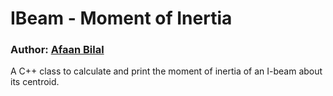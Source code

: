 IBeam - Moment of Inertia
=========================

### Author: [Afaan Bilal](https://afaan.dev)

A C++ class to calculate and print the moment of inertia of an I-beam about its centroid.

